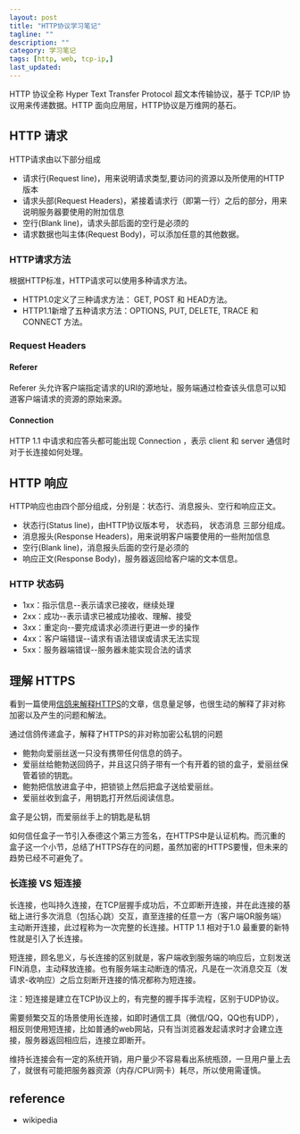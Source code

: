 ```yaml
---
layout: post
title: "HTTP协议学习笔记"
tagline: ""
description: ""
category: 学习笔记
tags: [http, web, tcp-ip,]
last_updated: 
---
```


HTTP 协议全称 Hyper Text Transfer Protocol 超文本传输协议，基于 TCP/IP 协议用来传递数据。HTTP 面向应用层，HTTP协议是万维网的基石。

## HTTP 请求
HTTP请求由以下部分组成

- 请求行(Request line)，用来说明请求类型,要访问的资源以及所使用的HTTP版本
- 请求头部(Request Headers)，紧接着请求行（即第一行）之后的部分，用来说明服务器要使用的附加信息
- 空行(Blank line)，请求头部后面的空行是必须的
- 请求数据也叫主体(Request Body)，可以添加任意的其他数据。

### HTTP请求方法

根据HTTP标准，HTTP请求可以使用多种请求方法。

- HTTP1.0定义了三种请求方法： GET, POST 和 HEAD方法。
- HTTP1.1新增了五种请求方法：OPTIONS, PUT, DELETE, TRACE 和 CONNECT 方法。

### Request Headers

#### Referer

Referer 头允许客户端指定请求的URI的源地址，服务端通过检查该头信息可以知道客户端请求的资源的原始来源。

#### Connection

HTTP 1.1 中请求和应答头都可能出现 Connection ，表示 client 和 server 通信时对于长连接如何处理。


## HTTP 响应

HTTP响应也由四个部分组成，分别是：状态行、消息报头、空行和响应正文。

- 状态行(Status line)，由HTTP协议版本号， 状态码， 状态消息 三部分组成。
- 消息报头(Response Headers)，用来说明客户端要使用的一些附加信息
- 空行(Blank line)，消息报头后面的空行是必须的
- 响应正文(Response Body)，服务器返回给客户端的文本信息。

### HTTP 状态码

- 1xx：指示信息--表示请求已接收，继续处理
- 2xx：成功--表示请求已被成功接收、理解、接受
- 3xx：重定向--要完成请求必须进行更进一步的操作
- 4xx：客户端错误--请求有语法错误或请求无法实现
- 5xx：服务器端错误--服务器未能实现合法的请求


## 理解 HTTPS
看到一篇使用[信鸽来解释HTTPS](http://www.oschina.net/translate/https-explained-with-carrier-pigeons)的文章，信息量足够，也很生动的解释了非对称加密以及产生的问题和解法。

通过信鸽传递盒子，解释了HTTPS的非对称加密公私钥的问题

- 鲍勃向爱丽丝送一只没有携带任何信息的鸽子。
- 爱丽丝给鲍勃送回鸽子，并且这只鸽子带有一个有开着的锁的盒子，爱丽丝保管着锁的钥匙。
- 鲍勃把信放进盒子中，把锁锁上然后把盒子送给爱丽丝。
- 爱丽丝收到盒子，用钥匙打开然后阅读信息。

盒子是公钥，而爱丽丝手上的钥匙是私钥

如何信任盒子一节引入泰德这个第三方签名，在HTTPS中是认证机构。而沉重的盒子这一个小节，总结了HTTPS存在的问题，虽然加密的HTTPS要慢，但未来的趋势已经不可避免了。

### 长连接 VS 短连接
长连接，也叫持久连接，在TCP层握手成功后，不立即断开连接，并在此连接的基础上进行多次消息（包括心跳）交互，直至连接的任意一方（客户端OR服务端）主动断开连接，此过程称为一次完整的长连接。HTTP 1.1 相对于1.0 最重要的新特性就是引入了长连接。

短连接，顾名思义，与长连接的区别就是，客户端收到服务端的响应后，立刻发送FIN消息，主动释放连接。也有服务端主动断连的情况，凡是在一次消息交互（发请求-收响应）之后立刻断开连接的情况都称为短连接。

注：短连接是建立在TCP协议上的，有完整的握手挥手流程，区别于UDP协议。

需要频繁交互的场景使用长连接，如即时通信工具（微信/QQ，QQ也有UDP），相反则使用短连接，比如普通的web网站，只有当浏览器发起请求时才会建立连接，服务器返回相应后，连接立即断开。

维持长连接会有一定的系统开销，用户量少不容易看出系统瓶颈，一旦用户量上去了，就很有可能把服务器资源（内存/CPU/网卡）耗尽，所以使用需谨慎。


## reference

- wikipedia

